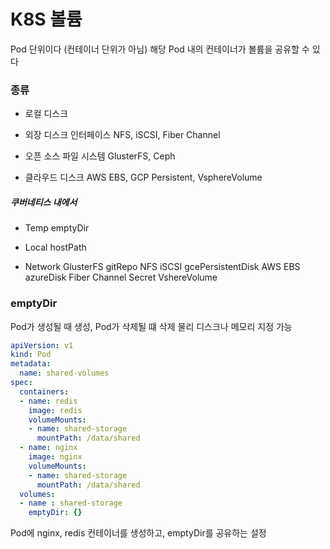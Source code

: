 # K8S 볼륨

Pod 단위이다 (컨테이너 단위가 아님)
해당 Pod 내의 컨테이너가 볼륨을 공유할 수 있다

### 종류

[](https://kubernetes.io/docs/concepts/storage/volumes/#types-of-volumes)
* 로컬 디스크
* 외장 디스크 인터페이스
 NFS, iSCSI, Fiber Channel

* 오픈 소스 파일 시스템
GlusterFS, Ceph

* 클라우드 디스크
AWS EBS, GCP Persistent, VsphereVolume

##### 쿠버네티스 내에서

* Temp
emptyDir

* Local
hostPath

* Network
GlusterFS
gitRepo
NFS
iSCSI
gcePersistentDisk
AWS EBS
azureDisk
Fiber Channel
Secret
VshereVolume

### emptyDir

Pod가 생성될 때 생성, Pod가 삭제될 떄 삭제
물리 디스크나 메모리 지정 가능

```yml
apiVersion: v1
kind: Pod
metadata:
  name: shared-volumes 
spec:
  containers:
  - name: redis
    image: redis
    volumeMounts:
    - name: shared-storage
      mountPath: /data/shared
  - name: nginx
    image: nginx
    volumeMounts:
    - name: shared-storage
      mountPath: /data/shared
  volumes:
  - name : shared-storage
    emptyDir: {}
```

Pod에 nginx, redis 컨테이너를 생성하고, emptyDir를 공유하는 설정
